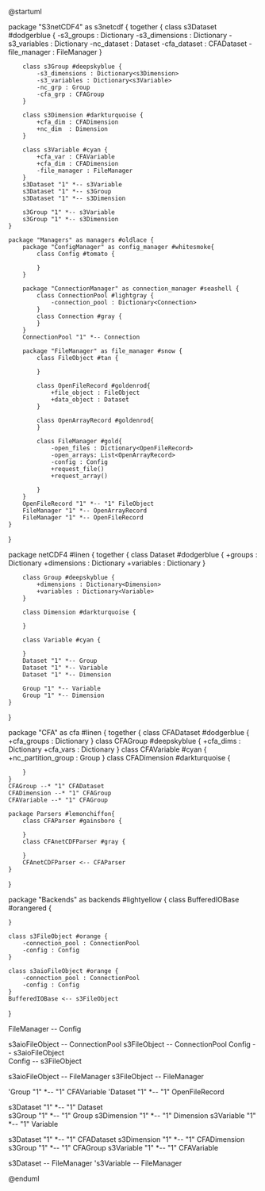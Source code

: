 @startuml

package "S3netCDF4" as s3netcdf {
    together {
        class s3Dataset #dodgerblue {
            -s3_groups : Dictionary<s3Group>
            -s3_dimensions : Dictionary<s3Dimension>
            -s3_variables : Dictionary<s3Variable>
            -nc_dataset : Dataset
            -cfa_dataset : CFADataset
            -file_manager : FileManager
        }

        class s3Group #deepskyblue {
            -s3_dimensions : Dictionary<s3Dimension>
            -s3_variables : Dictionary<s3Variable>
            -nc_grp : Group
            -cfa_grp : CFAGroup
        }

        class s3Dimension #darkturquoise {
            +cfa_dim : CFADimension
            +nc_dim  : Dimension
        }

        class s3Variable #cyan {
            +cfa_var : CFAVariable
            +cfa_dim : CFADimension
            -file_manager : FileManager
        }
        s3Dataset "1" *-- s3Variable
        s3Dataset "1" *-- s3Group
        s3Dataset "1" *-- s3Dimension

        s3Group "1" *-- s3Variable
        s3Group "1" *-- s3Dimension
    }

    package "Managers" as managers #oldlace {
        package "ConfigManager" as config_manager #whitesmoke{
            class Config #tomato {

            }
        }

        package "ConnectionManager" as connection_manager #seashell {
            class ConnectionPool #lightgray {
                -connection_pool : Dictionary<Connection>
            }
            class Connection #gray {
            }
        }
        ConnectionPool "1" *-- Connection

        package "FileManager" as file_manager #snow {
            class FileObject #tan {

            }

            class OpenFileRecord #goldenrod{
                +file_object : FileObject
                +data_object : Dataset
            }

            class OpenArrayRecord #goldenrod{
            }

            class FileManager #gold{
                -open_files : Dictionary<OpenFileRecord>
                -open_arrays: List<OpenArrayRecord>
                -config : Config
                +request_file()
                +request_array()

            }
        }
        OpenFileRecord "1" *-- "1" FileObject
        FileManager "1" *-- OpenArrayRecord
        FileManager "1" *-- OpenFileRecord
    }
}

package netCDF4 #linen {
    together {
        class Dataset #dodgerblue {
            +groups : Dictionary<Group>
            +dimensions : Dictionary<Dimension>
            +variables : Dictionary<Variable>
        }

        class Group #deepskyblue {
            +dimensions : Dictionary<Dimension>
            +variables : Dictionary<Variable>
        }

        class Dimension #darkturquoise {

        }

        class Variable #cyan {

        }
        Dataset "1" *-- Group
        Dataset "1" *-- Variable
        Dataset "1" *-- Dimension

        Group "1" *-- Variable
        Group "1" *-- Dimension
    }
}

package "CFA" as cfa #linen {
    together {
        class CFADataset #dodgerblue {
            +cfa_groups : Dictionary<CFAGroups>
        }
        class CFAGroup #deepskyblue {
            +cfa_dims : Dictionary<CFADimension>
            +cfa_vars : Dictionary<CFAVariable>
        }
        class CFAVariable #cyan {
            +nc_partition_group : Group
        }
        class CFADimension #darkturquoise {

        }
    }
    CFAGroup --* "1" CFADataset
    CFADimension --* "1" CFAGroup
    CFAVariable --* "1" CFAGroup

    package Parsers #lemonchiffon{
        class CFAParser #gainsboro {

        }
        class CFAnetCDFParser #gray {

        }
        CFAnetCDFParser <-- CFAParser
    }
}

package "Backends" as backends #lightyellow {
    class BufferedIOBase #orangered {

    }

    class s3FileObject #orange {
        -connection_pool : ConnectionPool
        -config : Config
    }

    class s3aioFileObject #orange {
        -connection_pool : ConnectionPool
        -config : Config
    }
    BufferedIOBase <-- s3FileObject
}

FileManager -- Config

s3aioFileObject -- ConnectionPool
s3FileObject -- ConnectionPool
Config -- s3aioFileObject  
Config -- s3FileObject

s3aioFileObject -- FileManager
s3FileObject -- FileManager

'Group "1" *-- "1" CFAVariable
'Dataset "1" *-- "1" OpenFileRecord

s3Dataset "1" *-- "1" Dataset  
s3Group  "1" *-- "1" Group
s3Dimension "1" *-- "1" Dimension
s3Variable  "1" *-- "1" Variable

s3Dataset "1" *-- "1" CFADataset
s3Dimension "1" *-- "1" CFADimension
s3Group "1" *-- "1" CFAGroup
s3Variable "1" *-- "1" CFAVariable

s3Dataset -- FileManager
's3Variable -- FileManager


@enduml
